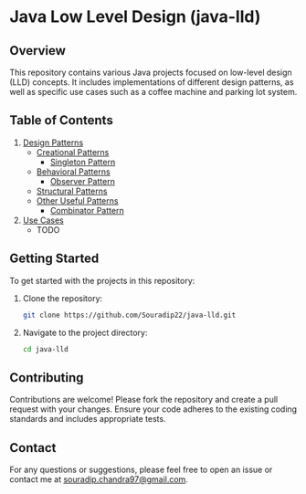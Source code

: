# Java Low Level Design (java-lld)

## Overview

This repository contains various Java projects focused on low-level design (LLD) concepts. It includes implementations of different design patterns, as well as specific use cases such as a coffee machine and parking lot system.

## Table of Contents

1. [Design Patterns](#design-patterns)
    - [Creational Patterns](src/main/java/org/example/designpatterns/creational)
        - [Singleton Pattern](src/main/java/org/example/designpatterns/creational/singleton)
    - [Behavioral Patterns](src/main/java/org/example/designpatterns/behavioral)
        - [Observer Pattern](src/main/java/org/example/designpatterns/behavioral/observer)
    - [Structural Patterns](src/main/java/org/example/designpatterns/structural)
    - [Other Useful Patterns](src/main/java/org/example/designpatterns/otherpatterns)
        - [Combinator Pattern](src/main/java/org/example/designpatterns/otherpatterns/combinatorpattern)
3. [Use Cases](#use-cases)
    - TODO


## Getting Started

To get started with the projects in this repository:

1. Clone the repository:
    ```bash
    git clone https://github.com/Souradip22/java-lld.git
    ```

2. Navigate to the project directory:
    ```bash
    cd java-lld
    ```

## Contributing

Contributions are welcome! Please fork the repository and create a pull request with your changes. Ensure your code adheres to the existing coding standards and includes appropriate tests.


## Contact

For any questions or suggestions, please feel free to open an issue or contact me at [souradip.chandra97@gmail.com](mailto:souradip.chandra97@gmail.com).
